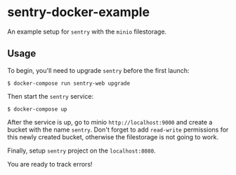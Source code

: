 # sentry-docker-example

An example setup for `sentry` with the `minio` filestorage.

## Usage

To begin, you'll need to upgrade `sentry` before the first launch:

```console
$ docker-compose run sentry-web upgrade
```

Then start the `sentry` service:
```
$ docker-compose up
```

After the service is up, go to minio `http://localhost:9000` and create a bucket with the name `sentry`. Don't forget to add `read-write` permissions for this newly created bucket, otherwise the filestorage is not going to work.

Finally, setup `sentry` project on the `localhost:8080`.

You are ready to track errors!

